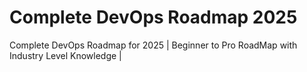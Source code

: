 # Complete DevOps Roadmap 2025
Complete DevOps Roadmap for 2025 | Beginner to Pro RoadMap with Industry Level Knowledge |
